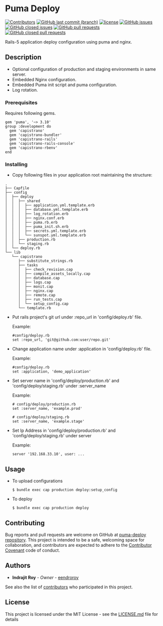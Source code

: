 # Puma Deploy
[![Contributors](https://img.shields.io/github/contributors/eendroroy/puma-deploy.svg)](https://github.com/eendroroy/puma-deploy/graphs/contributors)
[![GitHub last commit (branch)](https://img.shields.io/github/last-commit/eendroroy/puma-deploy/master.svg)](https://github.com/eendroroy/puma-deploy)
[![license](https://img.shields.io/github/license/eendroroy/puma-deploy.svg)](https://github.com/eendroroy/puma-deploy/blob/master/LICENSE)
[![GitHub issues](https://img.shields.io/github/issues/eendroroy/puma-deploy.svg)](https://github.com/eendroroy/puma-deploy/issues)
[![GitHub closed issues](https://img.shields.io/github/issues-closed/eendroroy/puma-deploy.svg)](https://github.com/eendroroy/puma-deploy/issues?q=is%3Aissue+is%3Aclosed)
[![GitHub pull requests](https://img.shields.io/github/issues-pr/eendroroy/puma-deploy.svg)](https://github.com/eendroroy/puma-deploy/pulls)
[![GitHub closed pull requests](https://img.shields.io/github/issues-pr-closed/eendroroy/puma-deploy.svg)](https://github.com/eendroroy/puma-deploy/pulls?q=is%3Apr+is%3Aclosed)

Rails-5 application deploy configuration using puma and nginx.

## Description

- Optional configuration of production and staging environments in same server.
- Embedded Nginx configuration.
- Embedded Puma init script and puma configuration.
- Log rotation.

### Prerequisites

Requires following gems.

```
gem 'puma', '~> 3.10'
group :development do
  gem 'capistrano'
  gem 'capistrano-bundler'
  gem 'capistrano-rails'
  gem 'capistrano-rails-console'
  gem 'capistrano-rbenv'
end
```

### Installing

- Copy following files in your application root maintaining the structure:

```
.
├── Capfile
├── config
│  ├── deploy
│  │  ├── shared
│  │  │  ├── application.yml.template.erb
│  │  │  ├── database.yml.template.erb
│  │  │  ├── log_rotation.erb
│  │  │  ├── nginx.conf.erb
│  │  │  ├── puma.rb.erb
│  │  │  ├── puma_init.sh.erb
│  │  │  ├── secrets.yml.template.erb
│  │  │  └── sunspot.yml.template.erb
│  │  ├── production.rb
│  │  └── staging.rb
│  └── deploy.rb
└── lib
   └── capistrano
      ├── substitute_strings.rb
      ├── tasks
      │  ├── check_revision.cap
      │  ├── compile_assets_locally.cap
      │  ├── database.cap
      │  ├── logs.cap
      │  ├── monit.cap
      │  ├── nginx.cap
      │  ├── remote.cap
      │  ├── run_tests.cap
      │  └── setup_config.cap
      └── template.rb
```

- Put rails project's git url under :repo_url in 'config/deploy.rb' file.

  Example:
  ```
  #config/deploy.rb
  set :repo_url, 'git@github.com:user/repo.git'
  
  ```
- Change application name under :application in 'config/deploy.rb' file.
  
  Example:
  ```
  #config/deploy.rb
  set :application, 'demo_application'
  ```
  
- Set server name in 'config/deploy/production.rb' and 'config/deploy/staging.rb' under :server_name
  
  Example:
  
  ```
  # config/deploy/production.rb
  set :server_name, 'example.prod'
  ```
  ```
  # config/deploy/staging.rb
  set :server_name, 'example.stage'
  ```
  
- Set Ip Address in 'config/deploy/production.rb' and 'config/deploy/staging.rb' under server
  
  Example:
  ```
  server '192.168.33.10', user: ...
  ```

## Usage

- To upload configurations
  
  ```
  $ bundle exec cap production deploy:setup_config
  ```

- To deploy  

  ```
  $ bundle exec cap production deploy
  ```

## Contributing

Bug reports and pull requests are welcome on GitHub at [puma-deploy repository](https://github.com/eendroroy/puma-deploy). 
This project is intended to be a safe, welcoming space for collaboration,
and contributors are expected to adhere to the [Contributor Covenant](http://contributor-covenant.org) code of conduct.

## Authors

* **Indrajit Roy** - *Owner* - [eendroroy](https://github.com/eendroroy)

See also the list of [contributors](CONTRIBUTORS.md) who participated in this project.

## License

This project is licensed under the MIT License - see the [LICENSE.md](LICENSE.md) file for details

